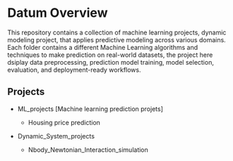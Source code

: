 
# Datum Overview

This repository contains a collection of machine learning projects, dynamic modeling project, that applies predictive modeling across various domains. Each folder contains a different Machine Learning algorithms and techniques to make prediction on real-world datasets, the project here dsiplay data preprocessing, prediction model training, model selection, evaluation, and deployment-ready workflows.

## Projects
- ML_projects [Machine learning prediction projets]
    - Housing price prediction 

- Dynamic_System_projects
    - Nbody_Newtonian_Interaction_simulation



